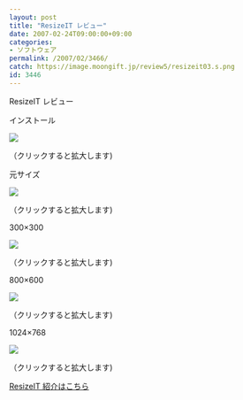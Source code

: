 ```yaml
---
layout: post
title: "ResizeIT レビュー"
date: 2007-02-24T09:00:00+09:00
categories:
- ソフトウェア
permalink: /2007/02/3466/
catch: https://image.moongift.jp/review5/resizeit03.s.png
id: 3446
---
```

ResizeIT レビュー  
<!--more-->

インストール

  

[![](https://image.moongift.jp/review5/resizeit01.s.png)](https://image.moongift.jp/review5/resizeit01.png)  
  
（クリックすると拡大します)

  

元サイズ

  

[![](https://image.moongift.jp/review5/resizeit02.s.png)](https://image.moongift.jp/review5/resizeit02.png)  
  
（クリックすると拡大します)

  

300×300

  

[![](https://image.moongift.jp/review5/resizeit03.s.png)](https://image.moongift.jp/review5/resizeit03.png)  
  
（クリックすると拡大します)

  

800×600

  

[![](https://image.moongift.jp/review5/resizeit04.s.png)](https://image.moongift.jp/review5/resizeit04.png)  
  
（クリックすると拡大します)

  

1024×768

  

[![](https://image.moongift.jp/review5/resizeit05.s.png)](https://image.moongift.jp/review5/resizeit05.png)  
  
（クリックすると拡大します)

  

[ResizeIT 紹介はこちら](http://fw.moongift.jp/intro/i-3463.html)

